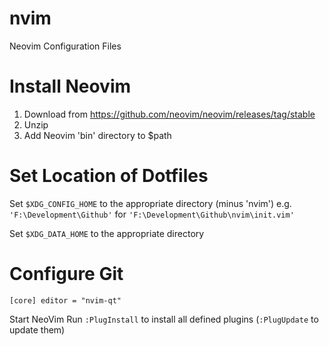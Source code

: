 # nvim
Neovim Configuration Files

# Install Neovim
1. Download from https://github.com/neovim/neovim/releases/tag/stable
1. Unzip 
1. Add Neovim 'bin' directory to $path

# Set Location of Dotfiles
Set `$XDG_CONFIG_HOME` to the appropriate directory (minus 'nvim')
e.g. `'F:\Development\Github'` for `'F:\Development\Github\nvim\init.vim'`

Set `$XDG_DATA_HOME` to the appropriate directory 

# Configure Git 

`[core]
	editor = "nvim-qt"`

Start NeoVim
Run `:PlugInstall` to install all defined plugins (`:PlugUpdate` to update them)

